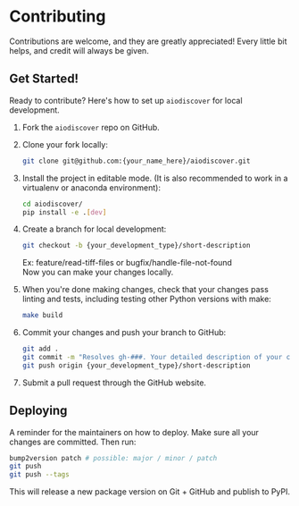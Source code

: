 # Contributing

Contributions are welcome, and they are greatly appreciated! Every little bit
helps, and credit will always be given.

## Get Started!

Ready to contribute? Here's how to set up `aiodiscover` for local development.

1. Fork the `aiodiscover` repo on GitHub.

2. Clone your fork locally:

    ```bash
    git clone git@github.com:{your_name_here}/aiodiscover.git
    ```

3. Install the project in editable mode. (It is also recommended to work in a virtualenv or anaconda environment):

    ```bash
    cd aiodiscover/
    pip install -e .[dev]
    ```

4. Create a branch for local development:

    ```bash
    git checkout -b {your_development_type}/short-description
    ```

    Ex: feature/read-tiff-files or bugfix/handle-file-not-found<br>
    Now you can make your changes locally.

5. When you're done making changes, check that your changes pass linting and
   tests, including testing other Python versions with make:

    ```bash
    make build
    ```

6. Commit your changes and push your branch to GitHub:

    ```bash
    git add .
    git commit -m "Resolves gh-###. Your detailed description of your changes."
    git push origin {your_development_type}/short-description
    ```

7. Submit a pull request through the GitHub website.

## Deploying

A reminder for the maintainers on how to deploy.
Make sure all your changes are committed.
Then run:

```bash
bump2version patch # possible: major / minor / patch
git push
git push --tags
```

This will release a new package version on Git + GitHub and publish to PyPI.

